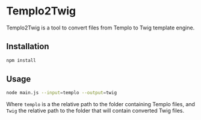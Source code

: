 # Templo2Twig

Templo2Twig is a tool to convert files from Templo to Twig template engine.

## Installation

```bash
npm install
```

## Usage

```bash
node main.js --input=templo --output=twig
```
Where `templo` is a the relative path to the folder containing Templo files, and `Twig` the relative path to the folder that will contain converted Twig files.
